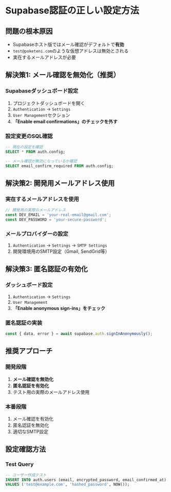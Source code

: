 # Supabase認証の正しい設定方法

## 問題の根本原因
- Supabaseホスト版ではメール確認がデフォルトで**有効**
- `test@poketeni.com`のような仮想アドレスは無効とされる
- 実在するメールアドレスが必要

## 解決策1: メール確認を無効化（推奨）

### Supabaseダッシュボード設定
1. プロジェクトダッシュボードを開く
2. `Authentication` → `Settings`
3. `User Management`セクション
4. **「Enable email confirmations」のチェックを外す**

### 設定変更のSQL確認
```sql
-- 現在の設定を確認
SELECT * FROM auth.config;

-- メール確認が無効になっているか確認
SELECT email_confirm_required FROM auth.config;
```

## 解決策2: 開発用メールアドレス使用

### 実在するメールアドレスを使用
```typescript
// 開発用の実際のメールアドレス
const DEV_EMAIL = 'your-real-email@gmail.com';
const DEV_PASSWORD = 'your-secure-password';
```

### メールプロバイダーの設定
1. `Authentication` → `Settings` → `SMTP Settings`
2. 開発環境用のSMTP設定（Gmail, SendGrid等）

## 解決策3: 匿名認証の有効化

### ダッシュボード設定
1. `Authentication` → `Settings`
2. `User Management`
3. **「Enable anonymous sign-ins」をチェック**

### 匿名認証の実装
```typescript
const { data, error } = await supabase.auth.signInAnonymously();
```

## 推奨アプローチ

### 開発段階
1. **メール確認を無効化**
2. **匿名認証を有効化**
3. テスト用の実際のメールアドレス使用

### 本番段階
1. メール確認を有効化
2. 匿名認証を無効化
3. 適切なSMTP設定

## 設定確認方法

### Test Query
```sql
-- ユーザー作成テスト
INSERT INTO auth.users (email, encrypted_password, email_confirmed_at)
VALUES ('test@example.com', 'hashed_password', NOW());
```